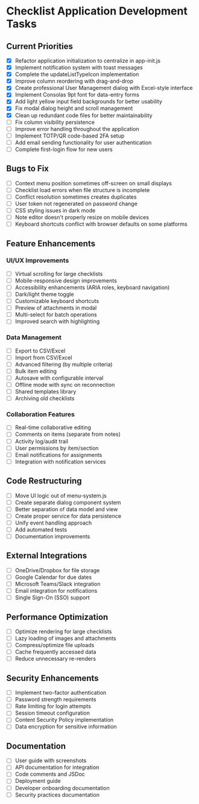 # Checklist Application Development Tasks

## Current Priorities

- [x] Refactor application initialization to centralize in app-init.js
- [x] Implement notification system with toast messages
- [x] Complete the updateListTypeIcon implementation
- [x] Improve column reordering with drag-and-drop
- [x] Create professional User Management dialog with Excel-style interface
- [x] Implement Consolas 9pt font for data-entry forms
- [x] Add light yellow input field backgrounds for better usability
- [x] Fix modal dialog height and scroll management
- [x] Clean up redundant code files for better maintainability
- [ ] Fix column visibility persistence
- [ ] Improve error handling throughout the application
- [ ] Implement TOTP/QR code-based 2FA setup
- [ ] Add email sending functionality for user authentication
- [ ] Complete first-login flow for new users

## Bugs to Fix

- [ ] Context menu position sometimes off-screen on small displays
- [ ] Checklist load errors when file structure is incomplete
- [ ] Conflict resolution sometimes creates duplicates
- [ ] User token not regenerated on password change
- [ ] CSS styling issues in dark mode
- [ ] Note editor doesn't properly resize on mobile devices
- [ ] Keyboard shortcuts conflict with browser defaults on some platforms

## Feature Enhancements

### UI/UX Improvements

- [ ] Virtual scrolling for large checklists
- [ ] Mobile-responsive design improvements
- [ ] Accessibility enhancements (ARIA roles, keyboard navigation)
- [ ] Dark/light theme toggle
- [ ] Customizable keyboard shortcuts
- [ ] Preview of attachments in modal
- [ ] Multi-select for batch operations
- [ ] Improved search with highlighting

### Data Management

- [ ] Export to CSV/Excel
- [ ] Import from CSV/Excel
- [ ] Advanced filtering (by multiple criteria)
- [ ] Bulk item editing
- [ ] Autosave with configurable interval
- [ ] Offline mode with sync on reconnection
- [ ] Shared templates library
- [ ] Archiving old checklists

### Collaboration Features

- [ ] Real-time collaborative editing
- [ ] Comments on items (separate from notes)
- [ ] Activity log/audit trail
- [ ] User permissions by item/section
- [ ] Email notifications for assignments
- [ ] Integration with notification services

## Code Restructuring

- [ ] Move UI logic out of menu-system.js
- [ ] Create separate dialog component system
- [ ] Better separation of data model and view
- [ ] Create proper service for data persistence
- [ ] Unify event handling approach
- [ ] Add automated tests
- [ ] Documentation improvements

## External Integrations

- [ ] OneDrive/Dropbox for file storage
- [ ] Google Calendar for due dates
- [ ] Microsoft Teams/Slack integration
- [ ] Email integration for notifications
- [ ] Single Sign-On (SSO) support

## Performance Optimization

- [ ] Optimize rendering for large checklists
- [ ] Lazy loading of images and attachments
- [ ] Compress/optimize file uploads
- [ ] Cache frequently accessed data
- [ ] Reduce unnecessary re-renders

## Security Enhancements

- [ ] Implement two-factor authentication
- [ ] Password strength requirements
- [ ] Rate limiting for login attempts
- [ ] Session timeout configuration
- [ ] Content Security Policy implementation
- [ ] Data encryption for sensitive information

## Documentation

- [ ] User guide with screenshots
- [ ] API documentation for integration
- [ ] Code comments and JSDoc
- [ ] Deployment guide
- [ ] Developer onboarding documentation
- [ ] Security practices documentation
